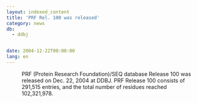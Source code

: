 ```yaml
---
layout: indexed_content
title: 'PRF Rel. 100 was released'
category: news
db:
  - ddbj


date: 2004-12-22T00:00:00
lang: en
---
```


<dd>PRF (Protein Research Foundation)/SEQ database Release 100 was released on Dec. 22, 2004 at DDBJ. PRF Release 100 consists of 291,515 entries, and the total number of residues reached 102,321,978.</dd>
